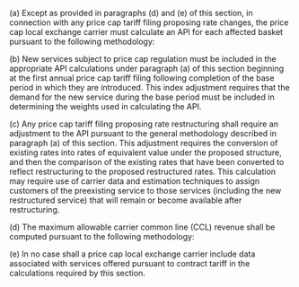 (a) Except as provided in paragraphs (d) and (e) of this section, in connection with any price cap tariff filing proposing rate changes, the price cap local exchange carrier must calculate an API for each affected basket pursuant to the following methodology:
                                    

(b) New services subject to price cap regulation must be included in the appropriate API calculations under paragraph (a) of this section beginning at the first annual price cap tariff filing following completion of the base period in which they are introduced. This index adjustment requires that the demand for the new service during the base period must be included in determining the weights used in calculating the API.

(c) Any price cap tariff filing proposing rate restructuring shall require an adjustment to the API pursuant to the general methodology described in paragraph (a) of this section. This adjustment requires the conversion of existing rates into rates of equivalent value under the proposed structure, and then the comparison of the existing rates that have been converted to reflect restructuring to the proposed restructured rates. This calculation may require use of carrier data and estimation techniques to assign customers of the preexisting service to those services (including the new restructured service) that will remain or become available after restructuring.

(d) The maximum allowable carrier common line (CCL) revenue shall be computed pursuant to the following methodology:
                                    

(e) In no case shall a price cap local exchange carrier include data associated with services offered pursuant to contract tariff in the calculations required by this section.

